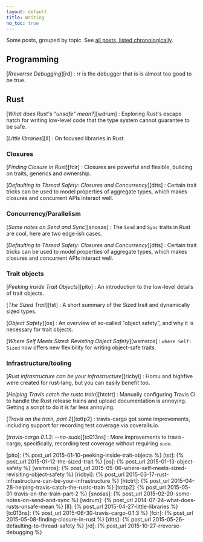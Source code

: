 ```yaml
---
layout: default
title: Writing
no_toc: true
---
```


Some posts, grouped by topic. See [all posts, listed chronologically](/blog).


## Programming

[*Rreverrse Debugging*][rd]
: rr is the debugger that is is almost too good to be true.

## Rust

[*What does Rust's "unsafe" mean?*][wdrum]
: Exploring Rust's escape hatch for writing low-level code that the
    type system cannot guarantee to be safe.

[*Little libraries*][ll]
: On focused libraries in Rust.

### Closures

[*Finding Closure in Rust*][fcir]
: Closures are powerful and flexible, building on traits,
  generics and ownership.

[*Defaulting to Thread Safety: Closures and Concurrency*][dtts]
: Certain trait tricks can be used to model properties of aggregate
  types, which makes closures and concurrent APIs interact well.

### Concurrency/Parallelism

[*Some notes on Send and Sync*][snosas]
: The `Send` and `Sync` traits in Rust are cool, here are two edge-ish
  cases.

[*Defaulting to Thread Safety: Closures and Concurrency*][dtts]
: Certain trait tricks can be used to model properties of aggregate
  types, which makes closures and concurrent APIs interact well.

### Trait objects

[*Peeking inside Trait Objects*][pito]
: An introduction to the low-level details of trait objects.

[*The Sized Trait*][tst]
: A short summary of the Sized trait and dynamically sized types.

[*Object Safety*][os]
: An overview of so-called "object safety", and why it is necessary
   for trait objects.

[*Where Self Meets Sized: Revisting Object Safety*][wsmsros]
: `where Self: Sized` now offers new flexibility for writing
   object-safe traits.

### Infrastructure/tooling

[*Rust infrastructure can be your infrastructure*][ricbyi]
: Homu and highfive were created for rust-lang, but you can easily
  benefit too.

[*Helping Travis catch the rustc train*][htctrt]
: Manually configuring Travis CI to handle the Rust release trains and
  upload documentation is annoying. Getting a script to do it is far
  less annoying.

[*Travis on the train, part 2*][tottp2]
: travis-cargo got some improvements, including support for recording
  test coverage via coveralls.io.

[*travis-cargo 0.1.3: --no-sudo*][tc013ns]
: More improvements to travis-cargo, specifically, recording test coverage
  without requiring `sudo`.

[pito]: {% post_url 2015-01-10-peeking-inside-trait-objects %}
[tst]: {% post_url 2015-01-12-the-sized-trait %}
[os]: {% post_url 2015-01-13-object-safety %}
[wsmsros]: {% post_url 2015-05-06-where-self-meets-sized-revisiting-object-safety %}
[ricbyi]: {% post_url 2015-03-17-rust-infrastructure-can-be-your-infrastructure %}
[htctrt]: {% post_url 2015-04-28-helping-travis-catch-the-rustc-train %}
[tottp2]: {% post_url 2015-05-01-travis-on-the-train-part-2 %}
[snosas]: {% post_url 2015-02-20-some-notes-on-send-and-sync %}
[wdrum]: {% post_url 2014-07-24-what-does-rusts-unsafe-mean %}
[ll]: {% post_url 2015-04-27-little-libraries %}
[tc013ns]: {% post_url 2015-06-30-travis-cargo-0.1.3 %}
[fcir]: {% post_url 2015-05-08-finding-closure-in-rust %}
[dtts]: {% post_url 2015-05-26-defaulting-to-thread-safety %}
[rd]: {% post_url 2015-10-27-rreverse-debugging %}
